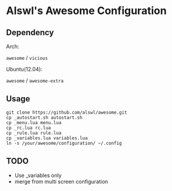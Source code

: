 # Alswl's Awesome Configuration #

## Dependency ##

Arch:

`awesome` / `vicious`

Ubuntu(12.04):

`awesome` / `awesome-extra`

## Usage ##

```
git clone https://github.com/alswl/awesome.git
cp _autostart.sh autostart.sh
cp _menu.lua menu.lua
cp _rc.lua rc.lua
cp _rule.lua rule.lua
cp _variables.lua variables.lua
ln -s /your/awesome/configuration/ ~/.config
```

## TODO ##

* Use \_variables only
* merge from multi screen configuration
